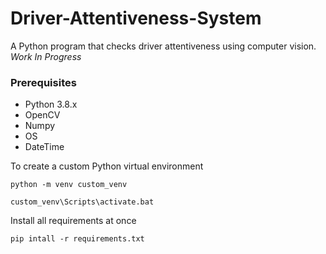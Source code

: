 # Driver-Attentiveness-System
A Python program that checks driver attentiveness using computer vision.  
*Work In Progress*

### Prerequisites  
- Python 3.8.x
- OpenCV
- Numpy
- OS
- DateTime

To create a custom Python virtual environment   
```
python -m venv custom_venv
```  
```
custom_venv\Scripts\activate.bat  
``` 

Install all requirements at once  
```
pip intall -r requirements.txt
```
